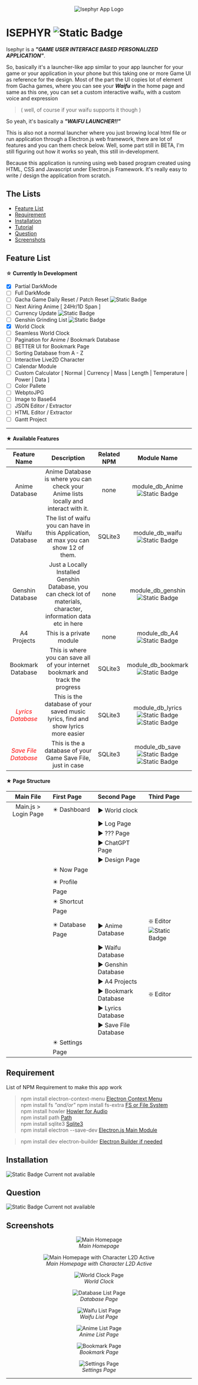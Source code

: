 <p align="center">
	<img src="temp/isephyr_logo.png" alt="Isephyr App Logo">
</p>

# ISEPHYR ![Static Badge](https://img.shields.io/badge/Version-isephyr%201.8%CE%B2-blue?style=flat)


Isephyr is a *__"GAME USER INTERFACE BASED PERSONALIZED APPLICATION"__*.

So, basically it's a launcher-like app similar to your app launcher for your game or your application in your phone but this taking one or more Game UI as reference for the design. Most of the part the UI copies lot of element from Gacha games, where you can see your *__Waifu__* in the home page and same as this one, you can set a custom interactive waifu, with a custom voice and expression
> ( well, of course if your waifu supports it though )

So yeah, it's basically a *__"WAIFU LAUNCHER!!"__*

This is also not a normal launcher where you just browing local html file or run application through a Electron.js web framework, there are lot of features and you can them check below. Well, some part still in BETA, I'm still figuring out how it works so yeah, this still in-development.

Because this application is running using web based program created using HTML, CSS and Javascript under Electron.js Framework. It's really easy to write / design the application from scratch.


## The Lists

- [Feature List](#Features)
- [Requirement](#Requirement)
- [Installation](#Installation)
- [Tutorial](#Tutorial)
- [Question](#Question)
- [Screenshots](#Screenshots)

## Feature List

#### ☆ Currently In Development
* [x] Partial DarkMode
* [ ] Full DarkMode
* [ ] Gacha Game Daily Reset / Patch Reset ![Static Badge](https://img.shields.io/badge/mini%20module-blue?style=flat)
* [ ] Next Airing Anime [ 24Hr/1D Span ]
* [ ] Currency Update ![Static Badge](https://img.shields.io/badge/mini%20module-blue?style=flat)
* [ ] Genshin Grinding List ![Static Badge](https://img.shields.io/badge/mini%20module-blue?style=flat)
* [x] World Clock
* [ ] Seamless World Clock
* [ ] Pagination for Anime / Bookmark Database
* [ ] BETTER UI for Bookmark Page
* [ ] Sorting Database from A - Z
* [ ] Interactive Live2D Character
* [ ] Calendar Module
* [ ] Custom Calculator [ Normal | Currency | Mass | Length | Temperature | Power | Data ]
* [ ] Color Pallete
* [ ] WebptoJPG
* [ ] Image to Base64
* [ ] JSON Editor / Extractor
* [ ] HTML Editor / Extractor
* [ ] Gantt Project

------

#### ★ Available Features

| Feature Name | Description | Related NPM | Module Name |
|:--------------:|:--------------:|:--------------:|:--------------:|
| Anime Database | Anime Database is where you can check your Anime lists locally and interact with it. | none | module_db_Anime<br/>![Static Badge](https://img.shields.io/badge/Integrated-blue?style=flat) |
| Waifu Database | The list of waifu you can have in this Application, at max you can show 12 of them. | SQLite3 | module_db_waifu<br/>![Static Badge](https://img.shields.io/badge/Integrated-blue?style=flat) |
| Genshin Database | Just a Locally Installed Genshin Database, you can check lot of materials, character, information data etc in here | none | module_db_genshin<br/>![Static Badge](https://img.shields.io/badge/External-purple?style=flat) |
| A4 Projects | This is a private module | none | module_db_A4<br/>![Static Badge](https://img.shields.io/badge/External-purple?style=flat) |
| Bookmark Database | This is where you can save all of your internet bookmark and track the progress | SQLite3 | module_db_bookmark<br/>![Static Badge](https://img.shields.io/badge/External-purple?style=flat) |
| <i style="color:red;">Lyrics Database</i> | This is the database of your saved music lyrics, find and show lyrics more easier | SQLite3 | module_db_lyrics<br/>![Static Badge](https://img.shields.io/badge/External-purple?style=flat) ![Static Badge](https://img.shields.io/badge/BETA-orange?style=flat) |
| <i style="color:red;">Save File Database</i> | This is the a database of your Game Save File, just in case | SQLite3 | module_db_save<br/>![Static Badge](https://img.shields.io/badge/External-purple?style=flat) ![Static Badge](https://img.shields.io/badge/BETA-orange?style=flat) |


#### ★ Page Structure
| Main File | First Page | Second Page | Third Page
|:--------------:|:--------------|:--------------|:--------------|
| Main.js > Login Page | ✴️ Dashboard | ▶ World clock  |
|  | | ▶ Log Page |
|  | | ▶ ??? Page |
|  | | ▶ ChatGPT Page |
|  | | ▶ Design Page |
|  | ✴️ Now Page |
|  | ✴️ Profile Page |
|  | ✴️ Shortcut Page |
|  | ✴️ Database Page | ▶ Anime Database | ❇️ Editor ![Static Badge](https://img.shields.io/badge/BETA-orange?style=flat) |
|  | | ▶ Waifu Database |
| | | ▶ Genshin Database |
| | | ▶ A4 Projects |
| | | ▶ Bookmark Database | ❇️ Editor |
| | | ▶ Lyrics Database |
| | | ▶ Save File Database|
| | ✴️ Settings Page |


## Requirement

List of NPM Requirement to make this app work

> npm install electron-context-menu [ Electron Context Menu ]()<br/>
> npm install fs *"and/or"* npm install fs-extra [ FS or File System ]()<br/>
> npm install howler [ Howler for Audio ]()<br/>
> npm install path [ Path ]()<br/>
> npm install sqlite3 [ Sqlite3 ]()<br/>
> npm install electron --save-dev [ Electron.js Main Module ]()

> npm install dev electron-builder [ Electron Builder if needed ]()

## Installation

![Static Badge](https://img.shields.io/badge/in%20Dev-orange?style=flat) Current not available


## Question

![Static Badge](https://img.shields.io/badge/in%20Dev-orange?style=flat) Current not available

## Screenshots

<p align="center">
	<img src="temp/SS1.jpg" alt="Main Homepage">
	<br>
	<em>Main Homepage</em>
</p>
<p align="center">
	<img src="temp/SS2.jpg" alt="Main Homepage with Character L2D Active">
	<br>
	<em>Main Homepage with Character L2D Active</em>
</p>
<p align="center">
	<img src="temp/SS3.jpg" alt="World Clock Page">
	<br>
	<em>World Clock</em>
</p>
<p align="center">
	<img src="temp/SS4.jpg" alt="Database List Page">
	<br>
	<em>Database Page</em>
</p>
<p align="center">
	<img src="temp/SS5.jpg" alt="Waifu List Page">
	<br>
	<em>Waifu List Page</em>
</p>
<p align="center">
	<img src="temp/SS6.jpg" alt="Anime List Page">
	<br>
	<em>Anime List Page</em>
</p>
<p align="center">
	<img src="temp/SS7.jpg" alt="Bookmark Page">
	<br>
	<em>Bookmark Page</em>
</p>
<p align="center">
	<img src="temp/SS8.jpg" alt="Settings Page">
	<br>
	<em>Settings Page</em>
</p>

------
